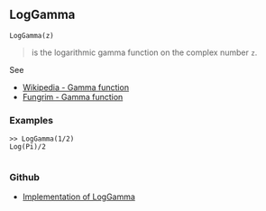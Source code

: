 ## LogGamma

```
LogGamma(z) 
```

> is the logarithmic gamma function on the complex number `z`.


See
* [Wikipedia - Gamma function](https://en.wikipedia.org/wiki/Gamma_function) 
* [Fungrim - Gamma function](http://fungrim.org/topic/Gamma_function/)

### Examples

```
>> LogGamma(1/2)
Log(Pi)/2
 
```

### Github

* [Implementation of LogGamma](https://github.com/axkr/symja_android_library/blob/master/symja_android_library/matheclipse-core/src/main/java/org/matheclipse/core/builtin/SpecialFunctions.java#L1223) 
